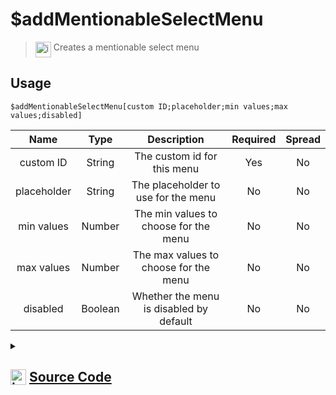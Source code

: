 # $addMentionableSelectMenu
> <img align="top" src="https://upload.wikimedia.org/wikipedia/commons/thumb/e/e4/Infobox_info_icon.svg/160px-Infobox_info_icon.svg.png?20150409153300" alt="image" width="25" height="auto"> Creates a mentionable select menu
## Usage
```
$addMentionableSelectMenu[custom ID;placeholder;min values;max values;disabled]
```
| Name | Type | Description | Required | Spread
| :---: | :---: | :---: | :---: | :---: |
custom ID | String | The custom id for this menu | Yes | No
placeholder | String | The placeholder to use for the menu | No | No
min values | Number | The min values to choose for the menu | No | No
max values | Number | The max values to choose for the menu | No | No
disabled | Boolean | Whether the menu is disabled by default | No | No
<details>
<summary>
    
## <img align="top" src="https://cdn4.iconfinder.com/data/icons/iconsimple-logotypes/512/github-512.png" alt="image" width="25" height="auto">  [Source Code](https://github.com/tryforge/ForgeScript-V2/blob/main/src/native/addMentionableSelectMenu.ts)
    
</summary>
    
```ts
import { MentionableSelectMenuBuilder, RoleSelectMenuBuilder, UserSelectMenuBuilder } from "discord.js"
import { ArgType, NativeFunction } from "../structures"

export default new NativeFunction({
    name: "$addMentionableSelectMenu",
    version: "1.4.0",
    description: "Creates a mentionable select menu",
    brackets: true,
    unwrap: true,
    args: [
        {
            name: "custom ID",
            description: "The custom id for this menu",
            rest: false,
            required: true,
            type: ArgType.String
        },
        {
            name: "placeholder",
            description: "The placeholder to use for the menu",
            rest: false,
            type: ArgType.String,
        },
        {
            name: "min values",
            description: "The min values to choose for the menu",
            rest: false,
            type: ArgType.Number,
        },
        {
            name: "max values",
            description: "The max values to choose for the menu",
            rest: false,
            type: ArgType.Number,
        },
        {
            name: "disabled",
            description: "Whether the menu is disabled by default",
            rest: false,
            required: false,
            type: ArgType.Boolean
        }
    ],
    execute(ctx, [ id, placeholder, min, max, disabled ]) {
        const menu = new MentionableSelectMenuBuilder()
            .setDisabled(disabled ?? false)
            .setCustomId(id)
            
        if (placeholder)
            menu.setPlaceholder(placeholder)
        if (min)
            menu.setMinValues(min)
        if (max)
            menu.setMaxValues(max)
        
        ctx.container.components.at(-1)?.addComponents(menu)
        return this.success()
    }
})
```
    
</details>